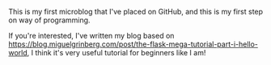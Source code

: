 This is my first microblog that I've placed on GitHub, and this is my first step on way of programming.

If you're interested, I've written my blog based on https://blog.miguelgrinberg.com/post/the-flask-mega-tutorial-part-i-hello-world, I think it's very useful tutorial for beginners like I am!
